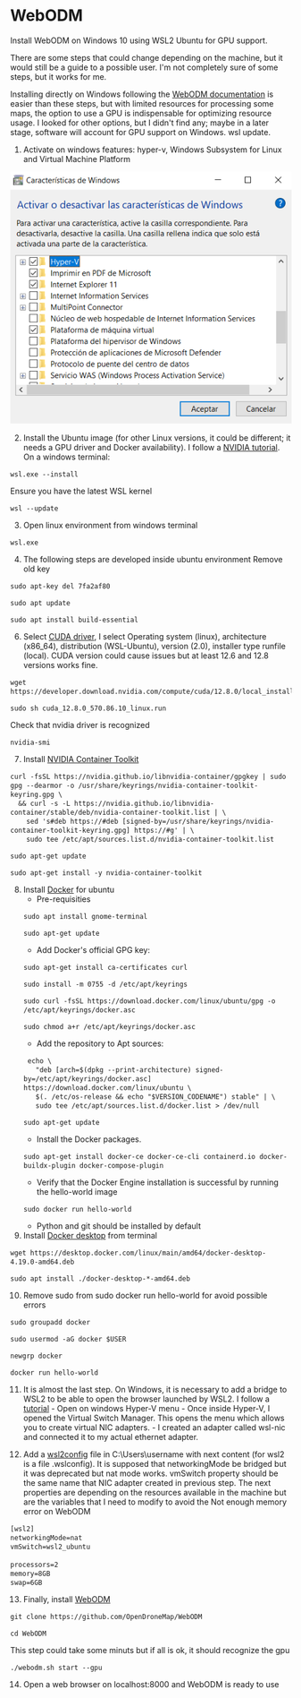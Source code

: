 # WebODM
Install WebODM on Windows 10 using WSL2 Ubuntu for GPU support.

There are some steps that could change depending on the machine, but it would still be a guide to a possible user. I'm not completely sure of some steps, but it works for me.

Installing directly on Windows following the <a href="https://docs.opendronemap.org/installation/" target="_blank">WebODM documentation</a> is easier than these steps, but with limited resources for processing some maps, the option to use a GPU is indispensable for optimizing resource usage. I looked for other options, but I didn't find any; maybe in a later stage, software will account for GPU support on Windows.
wsl update.

  1. Activate on windows features: hyper-v, Windows Subsystem for Linux and Virtual Machine Platform
  <img src="features.png" />

  2. Install the Ubuntu image (for other Linux versions, it could be different; it needs a GPU driver and Docker availability). I follow a <a href="https://docs.nvidia.com/cuda/wsl-user-guide/index.html" target="_blank">NVIDIA tutorial</a>. On a windows terminal:
  ```
  wsl.exe --install
  ```
  Ensure you have the latest WSL kernel
  ```
  wsl --update
  ```

  3. Open linux environment from windows terminal
  ```
  wsl.exe
  ```
  4. The following steps are developed inside ubuntu environment
  Remove old key
  ```
  sudo apt-key del 7fa2af80
  ```
  ```
  sudo apt update
  ```
  ```
  sudo apt install build-essential
  ```
  6. Select  <a href="https://developer.nvidia.com/cuda-downloads?" target="_blank">CUDA driver</a>, I select Operating system (linux), architecture (x86_64), distribution (WSL-Ubuntu), version (2.0), installer type runfile (local). CUDA version could cause issues but at least 12.6 and 12.8 versions works fine.
  ```
  wget https://developer.download.nvidia.com/compute/cuda/12.8.0/local_installers/cuda_12.8.0_570.86.10_linux.run
  ```
  ```
  sudo sh cuda_12.8.0_570.86.10_linux.run
  ```
  Check that nvidia driver is recognized
  ```
  nvidia-smi
  ```
  7. Install <a href="https://docs.nvidia.com/datacenter/cloud-native/container-toolkit/latest/install-guide.html" target="_blank">NVIDIA Container Toolkit</a>
  ```
  curl -fsSL https://nvidia.github.io/libnvidia-container/gpgkey | sudo gpg --dearmor -o /usr/share/keyrings/nvidia-container-toolkit-keyring.gpg \
    && curl -s -L https://nvidia.github.io/libnvidia-container/stable/deb/nvidia-container-toolkit.list | \
      sed 's#deb https://#deb [signed-by=/usr/share/keyrings/nvidia-container-toolkit-keyring.gpg] https://#g' | \
      sudo tee /etc/apt/sources.list.d/nvidia-container-toolkit.list
  ```
  ```
  sudo apt-get update
  ```
  ```
  sudo apt-get install -y nvidia-container-toolkit
  ```
  8. Install <a href="https://docs.docker.com/desktop/install/ubuntu/" target="_blank">Docker</a> for ubuntu
     - Pre-requisities
     ```
     sudo apt install gnome-terminal
     ```
     ```
     sudo apt-get update
     ```
     - Add Docker's official GPG key:
     ```
     sudo apt-get install ca-certificates curl
     ```
     ```
     sudo install -m 0755 -d /etc/apt/keyrings
     ```
     ```
     sudo curl -fsSL https://download.docker.com/linux/ubuntu/gpg -o /etc/apt/keyrings/docker.asc
     ```
     ```
     sudo chmod a+r /etc/apt/keyrings/docker.asc
     ```
     - Add the repository to Apt sources:
     ```
      echo \
        "deb [arch=$(dpkg --print-architecture) signed-by=/etc/apt/keyrings/docker.asc] https://download.docker.com/linux/ubuntu \
        $(. /etc/os-release && echo "$VERSION_CODENAME") stable" | \
        sudo tee /etc/apt/sources.list.d/docker.list > /dev/null
     ```
     ```
     sudo apt-get update
     ```
     - Install the Docker packages.
     ```
     sudo apt-get install docker-ce docker-ce-cli containerd.io docker-buildx-plugin docker-compose-plugin
     ```
     - Verify that the Docker Engine installation is successful by running the hello-world image
     ```
     sudo docker run hello-world
     ```
     - Python and git should be installed by default
  9. Install <a href="https://medium.com/@selvamraju007/how-to-install-docker-desktop-on-ubuntu-22-04-1ebe4b2f8a14" target="_blank">Docker desktop</a> from terminal
  ```
  wget https://desktop.docker.com/linux/main/amd64/docker-desktop-4.19.0-amd64.deb
  ```
  ```
  sudo apt install ./docker-desktop-*-amd64.deb
  ```
  10. Remove sudo from sudo docker run hello-world for avoid possible errors
  ```
  sudo groupadd docker
  ```
  ```
  sudo usermod -aG docker $USER
  ```
  ```
  newgrp docker
  ```
  ```
  docker run hello-world
  ```

  11. It is almost the last step. On Windows, it is necessary to add a bridge to WSL2 to be able to open the browser launched by WSL2. I follow a <a href="https://medium.com/@petrousov/how-to-brigde-windows-subsystem-for-linux-0dc55a406a3b" target="_blank">tutorial</a>
    - Open on windows Hyper-V menu
    - Once inside Hyper-V, I opened the Virtual Switch Manager. This opens the menu which allows you to create virtual NIC adapters.
    - I created an adapter called wsl-nic and connected it to my actual ethernet adapter.

  12. Add a <a href="https://learn.microsoft.com/en-us/windows/wsl/wsl-config" target="_blank">wsl2config</a> file in C:\Users\username with next content (for wsl2 is a file .wslconfig). It is supposed that networkingMode be bridged but it was deprecated but nat mode works. vmSwitch property should be the same name that NIC adapter created in previous step. The next properties are depending on the resources available in the machine but are the variables that I need to modify to avoid the Not enough memory error on WebODM 
  ```
  [wsl2]
  networkingMode=nat
  vmSwitch=wsl2_ubuntu
  
  processors=2
  memory=8GB
  swap=6GB
  ```

  13. Finally, install <a href="https://docs.opendronemap.org/installation/" target="_blank">WebODM</a>
  ```
  git clone https://github.com/OpenDroneMap/WebODM
  ```
  ```
  cd WebODM
  ```
  This step could take some minuts but if all is ok, it should recognize the gpu 
  ```
  ./webodm.sh start --gpu
  ```
  14. Open a web browser on localhost:8000 and WebODM is ready to use
